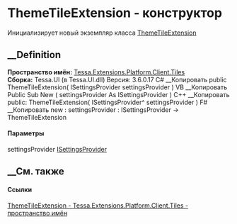 # ThemeTileExtension - конструктор
Инициализирует новый экземпляр класса
[ThemeTileExtension](T_Tessa_Extensions_Platform_Client_Tiles_ThemeTileExtension.htm)
##  __Definition
 **Пространство имён:**
[Tessa.Extensions.Platform.Client.Tiles](N_Tessa_Extensions_Platform_Client_Tiles.htm)  
 **Сборка:** Tessa.UI (в Tessa.UI.dll) Версия: 3.6.0.17
C# __Копировать
     public ThemeTileExtension(
    	ISettingsProvider settingsProvider
    )
VB __Копировать
     Public Sub New ( 
    	settingsProvider As ISettingsProvider
    )
C++ __Копировать
     public:
    ThemeTileExtension(
    	ISettingsProvider^ settingsProvider
    )
F# __Копировать
     new : 
            settingsProvider : ISettingsProvider -> ThemeTileExtension
#### Параметры
settingsProvider
[ISettingsProvider](T_Tessa_Platform_Settings_ISettingsProvider.htm)
## __См. также
#### Ссылки
[ThemeTileExtension -
](T_Tessa_Extensions_Platform_Client_Tiles_ThemeTileExtension.htm)
[Tessa.Extensions.Platform.Client.Tiles - пространство
имён](N_Tessa_Extensions_Platform_Client_Tiles.htm)

